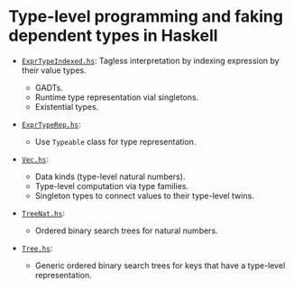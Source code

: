 Type-level programming and faking dependent types in Haskell
============================================================

- [`ExprTypeIndexed.hs`](ExprTypeIndexed.hs):
  Tagless interpretation by indexing expression by their value types.
  * GADTs.
  * Runtime type representation vial singletons.
  * Existential types.

- [`ExprTypeRep.hs`](ExprTypeRep.hs):
  * Use `Typeable` class for type representation.

- [`Vec.hs`](Vec.hs):
  * Data kinds (type-level natural numbers).
  * Type-level computation via type families.
  * Singleton types to connect values to their type-level twins.

- [`TreeNat.hs`](TreeNat.hs):
  * Ordered binary search trees for natural numbers.

- [`Tree.hs`](Tree.hs):
  * Generic ordered binary search trees for keys that have a type-level representation.
